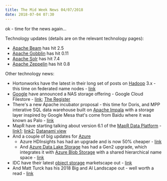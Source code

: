 ```yaml
---
title: The Mid Week News 04/07/2018
date: 2018-07-04 07:30
---
```

ok - time for the news again...
<!--more-->

Technology updates (details are on the relevant technology pages):

* [Apache Beam](/technologies/apache-beam/) has hit 2.5
* [Apache Gobblin](/technologies/apache-gobblin/) has hit 0.11
* [Apache Solr](/technologies/apache-solr/) has hit 7.4
* [Apache Zeppelin](/technologies/apache-zeppelin/) has hit 0.8

Other technology news:

* Hortonworks have the latest in their long set of posts on [Hadoop](/technologies/apache-hadoop/) 3.x - this time on federated name nodes - [link](https://hortonworks.com/blog/increasing-hadoop-storage-scale-4x/)
* [Google](/tech-vendors/google-cloud-platform/) have announced a NAS storage offering - Google Cloud Filestore - [link](https://cloudplatform.googleblog.com/2018/06/New-Cloud-Filestore-service-brings-GCP-users-high-performance-file-storage.html); [The Register](https://www.theregister.co.uk/2018/06/28/goog_cloud_platform_filestore_beta/)
* There's a new Apache incubator proposal - this time for Doris, and MPP interative SQL data warehouse built on [Apache Impala](/technologies/apache-impala/) with a storage layer inspired by Google Mesa that's come from Baidu where it was known as Palo - [link](https://wiki.apache.org/incubator/DorisProposal)
* MapR have starting talking about version 6.1 of the [MapR Data Platform](/technologies/mapr-converged-data-platform/) - [link1](https://mapr.com/blog/mapr-6-1-new-horizons/); [link2](https://mapr.com/blog/data-tiering-capacity-performance-juxtaposition/); [Datanami view](https://www.datanami.com/2018/06/26/mapr-makes-platform-more-cloud-like/)
* And a couple of big updates for [Azure](/technologies/microsoft-azure/)
  * Azure HDInsights has had an upgrade and is now 50% cheaper - [link](https://azure.microsoft.com/en-us/blog/enterprises-get-deeper-insights-with-hadoop-and-spark-updates-on-azure-hdinsight/)
  * And [Azure Data Lake Storage](/technologies/microsoft-azure-data-lake-store/) has had a Gen2 upgrade, which integrates it with [Azure Blob Storage](/technologies/azure-blob-storage/) with a shared hierarchical name space - [link](https://azure.microsoft.com/en-us/blog/a-closer-look-at-azure-data-lake-storage-gen2/)
* IDC have their latest [object storage](/tech-categories/object-storage/) marketscape out - [link](https://www.theregister.co.uk/2018/06/28/ddn_idc_marketplace/)
* And Matt Turck has his 2018 Big and AI Landscape out - well worth a read - [link](http://mattturck.com/bigdata2018/)
